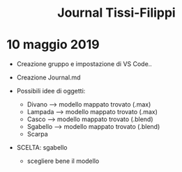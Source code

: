 <center> <h1>Journal Tissi-Filippi</h1> </center>

# 10 maggio 2019

* Creazione gruppo e impostazione di VS Code..
* Creazione Journal.md
* Possibili idee di oggetti:
    * Divano --> modello mappato trovato (.max)
    * Lampada --> modello mappato trovato (.max)
    * Casco --> modello mappato trovato (.blend)
    * Sgabello --> modello mappato trovato (.blend)
    * Scarpa

* SCELTA: sgabello
    * scegliere bene il modello